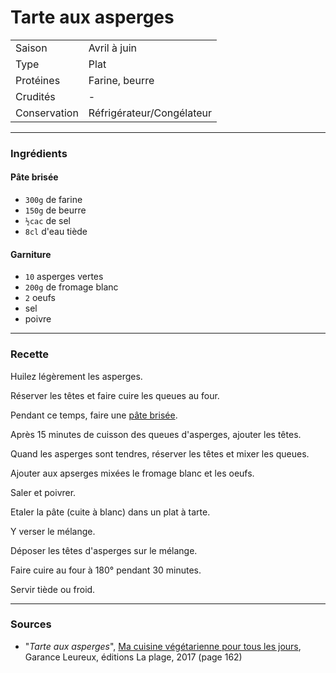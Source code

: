 # Tarte aux asperges

| | |
|:---|:---|
| Saison | Avril à juin |
| Type | Plat |
| Protéines | Farine, beurre |
| Crudités | - |
| Conservation | Réfrigérateur/Congélateur |


---

### Ingrédients

#### Pâte brisée
* `300g` de farine
* `150g` de beurre
* `½cac` de sel
* `8cl` d'eau tiède

#### Garniture
* `10` asperges vertes
* `200g` de fromage blanc
* `2` oeufs
* sel
* poivre

---

### Recette

Huilez légèrement les asperges.

Réserver les têtes et faire cuire les queues au four.

Pendant ce temps, faire une [pâte brisée](../recettes/pate_brisee.md).

Après 15 minutes de cuisson des queues d'asperges, ajouter les têtes.

Quand les asperges sont tendres, réserver les têtes et mixer les queues.

Ajouter aux apserges mixées le fromage blanc et les oeufs.

Saler et poivrer.

Etaler la pâte (cuite à blanc) dans un plat à tarte.

Y verser le mélange.

Déposer les têtes d'asperges sur le mélange.

Faire cuire au four à 180° pendant 30 minutes.

Servir tiède ou froid.

---

### Sources

* "*Tarte aux asperges*", [Ma cuisine végétarienne pour tous les jours](https://www.laplage.fr/catalogue/ma-cuisine-vegetarienne-pour-tous-les-jours-garance-leureux-2/), Garance Leureux, éditions La plage, 2017 (page 162)
